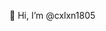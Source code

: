 👋 Hi, I’m @cxlxn1805


<!---
cxlxn1805/cxlxn1805 is a ✨ special ✨ repository because its `README.md` (this file) appears on your GitHub profile.
You can click the Preview link to take a look at your changes.
--->
